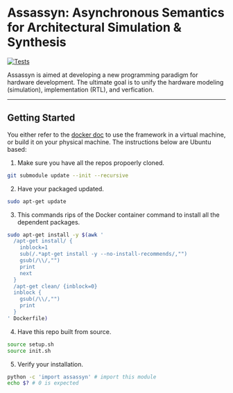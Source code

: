 # Assassyn: **As**ynchronous **S**emantics for **A**rchitectural **S**imulation & **Syn**thesis

[![Tests](https://github.com/were/assassyn/actions/workflows/test.yaml/badge.svg)](https://github.com/were/assassyn/actions/workflows/test.yaml)

Assassyn is aimed at developing a new programming paradigm for hardware development.
The ultimate goal is to unify the hardware modeling (simulation), implementation (RTL),
and verfication.

---

## Getting Started

You either refer to the [docker doc](./docs/docker.md) to use the framework in a virtual
machine, or build it on your physical machine. The instructions below are Ubuntu based:

1. Make sure you have all the repos propoerly cloned.
````sh
git submodule update --init --recursive
````

2. Have your packaged updated.
````sh
sudo apt-get update
````

3. This commands rips of the Docker container command to install all the dependent packages.
````sh
sudo apt-get install -y $(awk '
  /apt-get install/ {
    inblock=1
    sub(/.*apt-get install -y --no-install-recommends/,"")
    gsub(/\\/,"")
    print
    next
  }
  /apt-get clean/ {inblock=0}
  inblock {
    gsub(/\\/,"")
    print
  }
' Dockerfile)
````

4. Have this repo built from source.
````sh
source setup.sh
source init.sh
````

5. Verify your installation.
````sh
python -c 'import assassyn' # import this module
echo $? # 0 is expected
````
